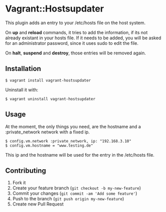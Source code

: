 # Vagrant::Hostsupdater

This plugin adds an entry to your /etc/hosts file on the host system.

On **up** and **reload** commands, it tries to add the information, if its not already existant in your hosts file. If it needs to be added, you will be asked for an administrator password, since it uses sudo to edit the file.

On **halt**, **suspend** and **destroy**, those entries will be removed again.

## Installation

    $ vagrant install vagrant-hostsupdater

Uninstall it with:

    $ vagrant uninstall vagrant-hostsupdater

## Usage

At the moment, the only things you need, are the hostname and a :private_network network with a fixed ip.

	$ config.vm.network :private_network, ip: "192.168.3.10"
 	$ config.vm.hostname = "www.testing.de"

This ip and the hostname will be used for the entry in the /etc/hosts file.

## Contributing

1. Fork it
2. Create your feature branch (`git checkout -b my-new-feature`)
3. Commit your changes (`git commit -am 'Add some feature'`)
4. Push to the branch (`git push origin my-new-feature`)
5. Create new Pull Request
